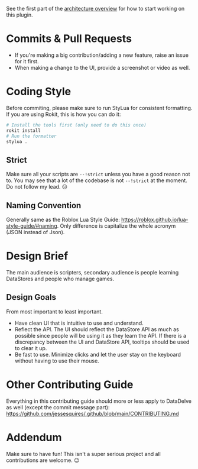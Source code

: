 See the first part of the [architecture overview](ARCHITECTURE.md) for how to start working on this plugin. 

# Commits & Pull Requests

- If you're making a big contribution/adding a new feature, raise an issue for it first.
- When making a change to the UI, provide a screenshot or video as well.

# Coding Style

Before commiting, please make sure to run StyLua for consistent formatting. If you are using Rokit, this is how you can do it:
```bash
# Install the tools first (only need to do this once)
rokit install
# Run the formatter
stylua .
```

## Strict

Make sure all your scripts are `--!strict` unless you have a good reason not to. You may see that a lot of the codebase is not `--!strict` at the moment. Do not follow my lead. 😔

## Naming Convention
Generally same as the Roblox Lua Style Guide: https://roblox.github.io/lua-style-guide/#naming.
Only difference is capitalize the whole acronym (JSON instead of Json).

# Design Brief

The main audience is scripters, secondary audience is people learning DataStores and people who manage games. 

## Design Goals
From most important to least important.

- Have clean UI that is intuitive to use and understand.
- Reflect the API. The UI should reflect the DataStore API as much as possible since people will be using it as they learn the API. If there is a discrepancy between the UI and DataStore API, tooltips should be used to clear it up.
- Be fast to use. Minimize clicks and let the user stay on the keyboard without having to use their mouse.

# Other Contributing Guide
Everything in this contributing guide should more or less apply to DataDelve as well (except the commit message part): https://github.com/jessesquires/.github/blob/main/CONTRIBUTING.md

# Addendum

Make sure to have fun! This isn't a super serious project and all contributions are welcome. 😉
